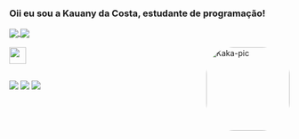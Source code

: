 ### Oii eu sou a Kauany da Costa, estudante de programação!

<a href="https://github.com/KauanyCosta/github-readme-stats">
  <img align="center" src="https://github-readme-stats.vercel.app/api?username=KauanyCosta&show_icons=true&theme=radical&count_private=true" />
</a>
<a href="https://github.com/KauanyCosta/convoychat">
  <img align="center" src="https://github-readme-stats.vercel.app/api/top-langs/?username=KauanyCosta&layout=compact&theme=radical" />
</a>

<div style="display: inline_block"><br>
  <img align="center alt="Kaka-Java height="30 width="40" src="https://cdn.jsdelivr.net/gh/devicons/devicon/icons/java/java-original.svg" />
  <img align="right" alt="Kaka-pic" height="150" style="border-radius:50px;" src="https://cdn.picrew.me/shareImg/org/202304/707090_ZN4tjfM5.png">
</div>

##

<div> 
  <a href="https://www.instagram.com/kauanexis/" target="_blank"><img src="https://img.shields.io/badge/-Instagram-%23E4405F?style=for-the-badge&logo=instagram&logoColor=white" target="_blank"></a>
  <a href = "mailto:kauanydacostta@gmail.com"><img src="https://img.shields.io/badge/-Gmail-%23333?style=for-the-badge&logo=gmail&logoColor=white" target="_blank"></a>
  <a href="https://www.linkedin.com/in/kauanydacosta/" target="_blank"><img src="https://img.shields.io/badge/-LinkedIn-%230077B5?style=for-the-badge&logo=linkedin&logoColor=white" target="_blank"></a> 

<!--

![Kauany's GitHub stats](https://github-readme-stats.vercel.app/api?username=KauanyCosta&show_icons=true&theme=radical&count_private=true)

[![Top Langs](https://github-readme-stats.vercel.app/api/top-langs/?username=KauanyCosta&layout=compact&theme=radical)](https://github.com/KauanyCosta/github-readme-stats&theme=radical)

- 🔭 I’m currently working on ...
- 🌱 I’m currently learning ...
- 👯 I’m looking to collaborate on ...
- 🤔 I’m looking for help with ...
- 💬 Ask me about ...
- 📫 How to reach me: ...
- 😄 Pronouns: ...
- ⚡ Fun fact: ...
-->
